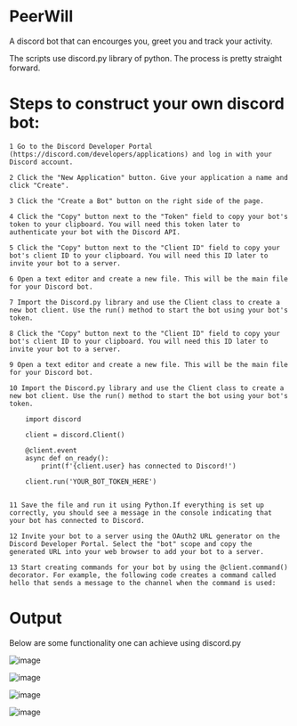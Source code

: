 # PeerWill

A discord bot that can encourges you, greet you and track your activity. 

The scripts use discord.py library of python. The process is pretty straight forward. 

# Steps to construct your own discord bot:
	1 Go to the Discord Developer Portal (https://discord.com/developers/applications) and log in with your Discord account.

	2 Click the "New Application" button. Give your application a name and click "Create".

	3 Click the "Create a Bot" button on the right side of the page.

	4 Click the "Copy" button next to the "Token" field to copy your bot's token to your clipboard. You will need this token later to authenticate your bot with the Discord API.

	5 Click the "Copy" button next to the "Client ID" field to copy your bot's client ID to your clipboard. You will need this ID later to invite your bot to a server.

	6 Open a text editor and create a new file. This will be the main file for your Discord bot.

	7 Import the Discord.py library and use the Client class to create a new bot client. Use the run() method to start the bot using your bot's token.
	
	8 Click the "Copy" button next to the "Client ID" field to copy your bot's client ID to your clipboard. You will need this ID later to invite your bot to a server.

	9 Open a text editor and create a new file. This will be the main file for your Discord bot.

	10 Import the Discord.py library and use the Client class to create a new bot client. Use the run() method to start the bot using your bot's token.
	
		import discord

		client = discord.Client()

		@client.event
		async def on_ready():
		    print(f'{client.user} has connected to Discord!')

		client.run('YOUR_BOT_TOKEN_HERE')

	
	11 Save the file and run it using Python.If everything is set up correctly, you should see a message in the console indicating that your bot has connected to Discord.

	12 Invite your bot to a server using the OAuth2 URL generator on the Discord Developer Portal. Select the "bot" scope and copy the generated URL into your web browser to add your bot to a server.

	13 Start creating commands for your bot by using the @client.command() decorator. For example, the following code creates a command called hello that sends a message to the channel when the command is used:



# Output
Below are some functionality one can achieve using discord.py 

  ![image](https://user-images.githubusercontent.com/55092131/209943763-71ecb3d4-c5a3-4d4e-988b-5577766d0403.png)

  ![image](https://user-images.githubusercontent.com/55092131/209943862-c3530d89-6329-4ed2-9ba5-9dd9a2451538.png)

  ![image](https://user-images.githubusercontent.com/55092131/209944182-8e1c0748-7286-427d-b72a-3835e15d2a87.png)

  ![image](https://user-images.githubusercontent.com/55092131/209944344-d4411b8f-0d65-47df-a46b-7e10de94fda1.png)
